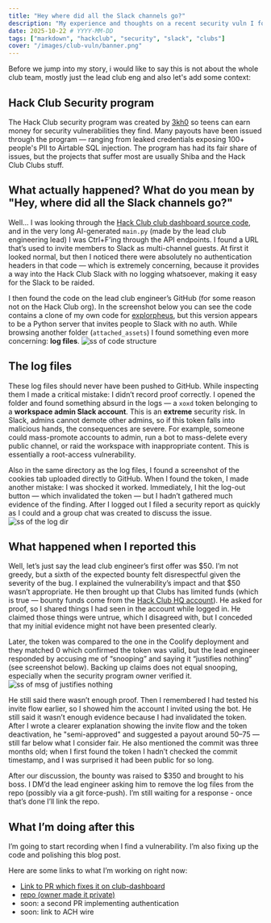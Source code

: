 ```yaml
---
title: "Hey where did all the Slack channels go?"
description: "My experience and thoughts on a recent security vuln I found which allowed you to gain Slack workspace admin (bypasses 2FA)"
date: 2025-10-22 # YYYY-MM-DD
tags: ["markdown", "hackclub", "security", "slack", "clubs"]
cover: "/images/club-vuln/banner.png"
---
```


Before we jump into my story, i would like to say this is not about the whole club team, mostly just the lead club eng and also let's add some context:

## Hack Club Security program

The Hack Club security program was created by [3kh0](https://3kh0.net) so teens can earn money for security vulnerabilities they find. Many payouts have been issued through the program — ranging from leaked credentials exposing 100+ people's PII to Airtable SQL injection. The program has had its fair share of issues, but the projects that suffer most are usually Shiba and the Hack Club Clubs stuff.

## What actually happened? What do you mean by "Hey, where did all the Slack channels go?"

Well… I was looking through the [Hack Club club dashboard source code](https://github.com/hackclub/club-dashboard), and in the very long AI-generated `main.py` (made by the lead club engineering lead) I was Ctrl+F’ing through the API endpoints. I found a URL that’s used to invite members to Slack as multi-channel guests. At first it looked normal, but then I noticed there were absolutely no authentication headers in that code — which is extremely concerning, because it provides a way into the Hack Club Slack with no logging whatsoever, making it easy for the Slack to be raided.

I then found the code on the lead club engineer’s GitHub (for some reason not on the Hack Club org). In the screenshot below you can see the code contains a clone of my own code for [explorpheus](https://github.com/hackclub/explorpheus), but this version appears to be a Python server that invites people to Slack with no auth. While browsing another folder (`attached_assets`) I found something even more concerning: **log files**.
![ss of code structure](/images/club-vuln/ss_of_stuff.png)

## The log files

These log files should never have been pushed to GitHub. While inspecting them I made a critical mistake: I didn’t record proof correctly. I opened the folder and found something absurd in the logs — a `xoxd` token belonging to a **workspace admin Slack account**. This is an **extreme** security risk. In Slack, admins cannot demote other admins, so if this token falls into malicious hands, the consequences are severe. For example, someone could mass-promote accounts to admin, run a bot to mass-delete every public channel, or raid the workspace with inappropriate content. This is essentially a root-access vulnerability.

Also in the same directory as the log files, I found a screenshot of the cookies tab uploaded directly to GitHub. When I found the token, I made another mistake: I was shocked it worked. Immediately, I hit the log-out button — which invalidated the token — but I hadn’t gathered much evidence of the finding. After I logged out I filed a security report as quickly as I could and a group chat was created to discuss the issue.
![ss of the log dir](/images/club-vuln/ss_log_dir.png)

## What happened when I reported this

Well, let’s just say the lead club engineer’s first offer was $50. I’m not greedy, but a sixth of the expected bounty felt disrespectful given the severity of the bug. I explained the vulnerability’s impact and that $50 wasn’t appropriate. He then brought up that Clubs has limited funds (which is true — bounty funds come from the [Hack Club HQ account](https://hcb.hackclub.com/hq)). He asked for proof, so I shared things I had seen in the account while logged in. He claimed those things were untrue, which I disagreed with, but I conceded that my initial evidence might not have been presented clearly.

Later, the token was compared to the one in the Coolify deployment and they matched 0 which confirmed the token was valid, but the lead engineer responded by accusing me of “snooping” and saying it “justifies nothing” (see screenshot below). Backing up claims does not equal snooping, especially when the security program owner verified it.
![ss of msg of justifies nothing](/images/club-vuln/justifies_nothing.png)

He still said there wasn’t enough proof. Then I remembered I had tested his invite flow earlier, so I showed him the account I invited using the bot. He still said it wasn’t enough evidence because I had invalidated the token. After I wrote a clearer explanation showing the invite flow and the token deactivation, he "semi-approved" and suggested a payout around $50–$75 — still far below what I consider fair. He also mentioned the commit was three months old; when I first found the token I hadn’t checked the commit timestamp, and I was surprised it had been public for so long.

After our discussion, the bounty was raised to $350 and brought to his boss. I DM’d the lead engineer asking him to remove the log files from the repo (possibly via a git force-push). I’m still waiting for a response - once that’s done I’ll link the repo.

## What I’m doing after this

I’m going to start recording when I find a vulnerability. I’m also fixing up the code and polishing this blog post.

Here are some links to what I’m working on right now:

- [Link to PR which fixes it on club-dashboard](https://github.com/hackclub/club-dashboard/pull/100)
- [repo (owner made it private)](https://github.com/EthanJCanterbury/ClubBot/)
- soon: a second PR implementing authentication
- soon: link to ACH wire
